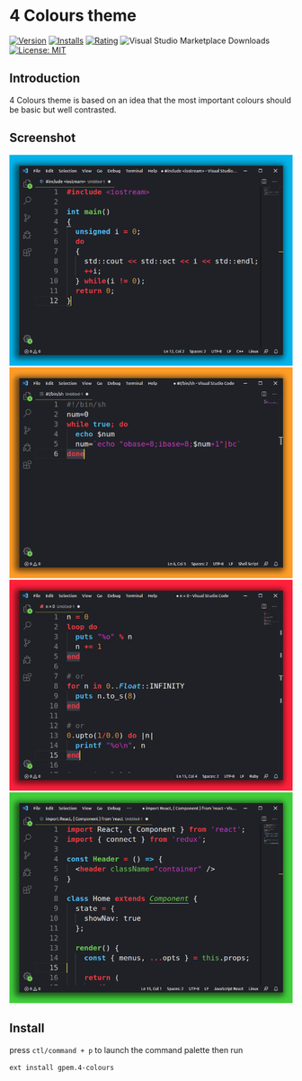 # 4 Colours theme

[![Version](https://img.shields.io/visual-studio-marketplace/v/gpem.4-colours?color=02b3e9)](https://marketplace.visualstudio.com/items?itemName=gpem.4-colours)  [![Installs](https://img.shields.io/visual-studio-marketplace/i/gpem.4-colours?color=eb9022)](https://marketplace.visualstudio.com/items?itemName=gpem.4-colours)  [![Rating](https://img.shields.io/visual-studio-marketplace/stars/gpem.4-colours?color=FF203B)](https://marketplace.visualstudio.com/items?itemName=gpem.4-colours)  ![Visual Studio Marketplace Downloads](https://img.shields.io/visual-studio-marketplace/d/gpem.4-colours?color=23da1a)
[![License: MIT](https://img.shields.io/github/license/Germain-Gadel/4-colours?color=da1ac6)](https://opensource.org/licenses/MIT)



## Introduction
4 Colours theme is based on an idea that the most important colours should be basic but well contrasted.


## Screenshot
![theme screenshot blue](https://github.com/Germain-Gadel/4-colours/raw/master/images/Blue.png)
![theme screenshot orange](https://github.com/Germain-Gadel/4-colours/raw/master/images/Orange.png)
![theme screenshot red](https://github.com/Germain-Gadel/4-colours/raw/master/images/Red.png)
![theme screenshot green](https://github.com/Germain-Gadel/4-colours/raw/master/images/Green.png)

## Install
press `ctl/command + p` to launch the command palette then run
```
ext install gpem.4-colours
```
